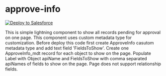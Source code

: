 # approve-info

<a href="https://githubsfdeploy.herokuapp.com/app/githubdeploy/vad1m198/approve-info?ref=master">
  <img alt="Deploy to Salesforce"
       src="https://raw.githubusercontent.com/afawcett/githubsfdeploy/master/deploy.png">
</a>

This is simple lightning component to show all records pending for approval on one page.
This component uses custom metadata type for customization. Before deploy this code first create
ApproveInfo casutom metadata type and add text field 'FieldsToShow'.
Create one ApproveInfo_mdt record for each object to show on the page. Populate Label with Object apiName
and FieldsToShow with comma separated apiNames of fields to show on the page. Page does not support relationship
fields.
